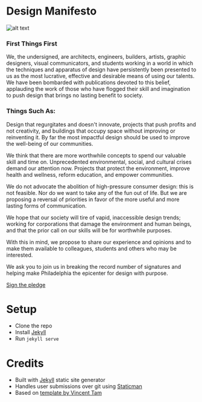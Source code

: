 

# Design Manifesto

![alt text](https://imgur.com/a/4V59UwA "Cohere pledge print out")

### First Things First

We, the undersigned, are architects, engineers, builders, artists, graphic designers, visual communicators, and students working in a world in which the techniques and apparatus of design have persistently been presented to us as the most lucrative, effective and desirable means of using our talents. We have been bombarded with publications devoted to this belief, applauding the work of those who have flogged their skill and imagination to push design that brings no lasting benefit to society.

### Things Such As:

Design that regurgitates and doesn't innovate, projects that push profits and not creativity, and buildings that occupy space without improving or reinventing it. By far the most impactful design should be used to improve the well-being of our communities.

We think that there are more worthwhile concepts to spend our valuable skill and time on. Unprecedented environmental, social, and cultural crises demand our attention now. Projects that protect the environment, improve health and wellness, reform education, and empower communities.

We do not advocate the abolition of high-pressure consumer design: this is not feasible. Nor do we want to take any of the fun out of life. But we are proposing a reversal of priorities in favor of the more useful and more lasting forms of communication.

We hope that our society will tire of vapid, inaccessible design trends; working for corporations that damage the environment and human beings, and that the prior call on our skills will be for worthwhile purposes.

With this in mind, we propose to share our experience and opinions and to make them available to colleagues, students and others who may be interested.

We ask you to join us in breaking the record number of signatures and helping make Philadelphia the epicenter for design with purpose.

[Sign the pledge]()


# Setup

+ Clone the repo
+ Install [Jekyll](https://jekyllrb.com/)
+ Run `jekyll serve`

# Credits

+ Built with [Jekyll](https://jekyllrb.com/) static site generator
+ Handles user submissions over git using [Staticman](https://staticman.net/)
+ Based on [template by Vincent Tam](https://github.com/VincentTam/TestStaticmanLab)
